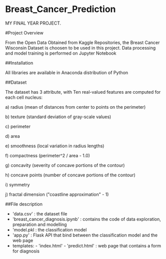 # Breast_Cancer_Prediction
MY FINAL YEAR PROJECT.

#Project Overview

From the Open Data Obtained from Kaggle Repositories, the Breast Cancer Wisconsin Dataset is choosen to be used in this project.
Data processing and model training is performed on Jupyter Notebook



##Installation

All libraries are available in Anaconda distribution of Python



##Dataset

The dataset has 3 attribute, with
Ten real-valued features are computed for each cell nucleus:

a) radius (mean of distances from center to points on the perimeter)

b) texture (standard deviation of gray-scale values)

c) perimeter

d) area

e) smoothness (local variation in radius lengths)

f) compactness (perimeter^2 / area - 1.0)

g) concavity (severity of concave portions of the contour)

h) concave points (number of concave portions of the contour)

i) symmetry

j) fractal dimension ("coastline approximation" - 1)




##File description

- 'data.csv' : the dataset file
- 'breast_cancer_diagnosis.ipynb' : contains the code of data exploration, preparation and modelling
- 'model.pkl : the classification model
- 'app.py' : Flask API that bind between the classification model and the web page
- templates: 
          - 'index.html' 
          - 'predict.html' : web page that contains a form  for diagnosis
